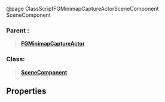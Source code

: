 @page ClassScriptFGMinimapCaptureActorSceneComponent SceneComponent
### Parent :
<b><a href="_class_script_f_g_minimap_capture_actor.html"><blockquote>FGMinimapCaptureActor</blockquote></a></b>
### Class:
<b><a href="_class_script_scene_component.html"><blockquote>SceneComponent</blockquote></a></b>
## Properties
